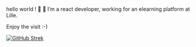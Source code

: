 hello world ! 👋
🌱 I’m a react developer, working for an elearning platform at Lille. 

Enjoy the visit :-) 

[![GitHub Strek](https://github-readme-streak-stats.herokuapp.com/?user=leeroynico&theme=dark)](https://git.io/streak-stats)



<!--
**leeroynico/leeroynico** is a ✨ _special_ ✨ repository because its `README.md` (this file) appears on your GitHub profile.

Here are some ideas to get you started:

- 🔭 I’m currently working on ...
- 
- 👯 I’m looking to collaborate on ...
- 🤔 I’m looking for help with ...
- 💬 Ask me about ...
- 📫 How to reach me: ...
- 😄 Pronouns: ...
- ⚡ Fun fact: ...
-->
